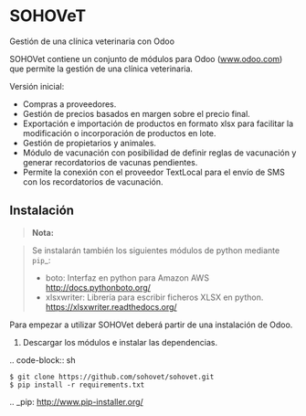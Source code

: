# SOHOVeT
Gestión de una clínica veterinaria con Odoo

SOHOVet contiene un conjunto de módulos para Odoo (www.odoo.com) que permite la gestión de una clínica veterinaria.

Versión inicial:
 - Compras a proveedores.
 - Gestión de precios basados en margen sobre el precio final.
 - Exportación e importación de productos en formato xlsx para facilitar la modificación o incorporación de productos en lote.
 - Gestión de propietarios y animales.
 - Módulo de vacunación con posibilidad de definir reglas de vacunación y generar recordatorios de vacunas pendientes.
 - Permite la conexión con el proveedor TextLocal para el envío de SMS con los recordatorios de vacunación.

## Instalación
> **Nota:**

> Se instalarán también los siguientes módulos de python mediante `pip`_:
> - boto: Interfaz en python para Amazon AWS http://docs.pythonboto.org/
> - xlsxwriter: Librería para escribir ficheros XLSX en python. https://xlsxwriter.readthedocs.org/ 

Para empezar a utilizar SOHOVet deberá partir de una instalación de Odoo.


1. Descargar los módulos e instalar las dependencias.

.. code-block:: sh

    $ git clone https://github.com/sohovet/sohovet.git
    $ pip install -r requirements.txt


.. _pip: http://www.pip-installer.org/
